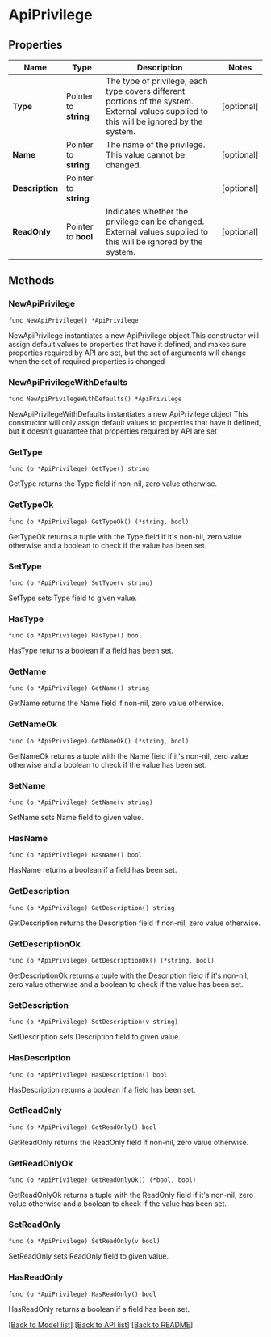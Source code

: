 # ApiPrivilege

## Properties

Name | Type | Description | Notes
------------ | ------------- | ------------- | -------------
**Type** | Pointer to **string** | The type of privilege, each type covers different portions of the system. External values supplied to this will be ignored by the system. | [optional] 
**Name** | Pointer to **string** | The name of the privilege.  This value cannot be changed. | [optional] 
**Description** | Pointer to **string** |  | [optional] 
**ReadOnly** | Pointer to **bool** | Indicates whether the privilege can be changed. External values supplied to this will be ignored by the system. | [optional] 

## Methods

### NewApiPrivilege

`func NewApiPrivilege() *ApiPrivilege`

NewApiPrivilege instantiates a new ApiPrivilege object
This constructor will assign default values to properties that have it defined,
and makes sure properties required by API are set, but the set of arguments
will change when the set of required properties is changed

### NewApiPrivilegeWithDefaults

`func NewApiPrivilegeWithDefaults() *ApiPrivilege`

NewApiPrivilegeWithDefaults instantiates a new ApiPrivilege object
This constructor will only assign default values to properties that have it defined,
but it doesn't guarantee that properties required by API are set

### GetType

`func (o *ApiPrivilege) GetType() string`

GetType returns the Type field if non-nil, zero value otherwise.

### GetTypeOk

`func (o *ApiPrivilege) GetTypeOk() (*string, bool)`

GetTypeOk returns a tuple with the Type field if it's non-nil, zero value otherwise
and a boolean to check if the value has been set.

### SetType

`func (o *ApiPrivilege) SetType(v string)`

SetType sets Type field to given value.

### HasType

`func (o *ApiPrivilege) HasType() bool`

HasType returns a boolean if a field has been set.

### GetName

`func (o *ApiPrivilege) GetName() string`

GetName returns the Name field if non-nil, zero value otherwise.

### GetNameOk

`func (o *ApiPrivilege) GetNameOk() (*string, bool)`

GetNameOk returns a tuple with the Name field if it's non-nil, zero value otherwise
and a boolean to check if the value has been set.

### SetName

`func (o *ApiPrivilege) SetName(v string)`

SetName sets Name field to given value.

### HasName

`func (o *ApiPrivilege) HasName() bool`

HasName returns a boolean if a field has been set.

### GetDescription

`func (o *ApiPrivilege) GetDescription() string`

GetDescription returns the Description field if non-nil, zero value otherwise.

### GetDescriptionOk

`func (o *ApiPrivilege) GetDescriptionOk() (*string, bool)`

GetDescriptionOk returns a tuple with the Description field if it's non-nil, zero value otherwise
and a boolean to check if the value has been set.

### SetDescription

`func (o *ApiPrivilege) SetDescription(v string)`

SetDescription sets Description field to given value.

### HasDescription

`func (o *ApiPrivilege) HasDescription() bool`

HasDescription returns a boolean if a field has been set.

### GetReadOnly

`func (o *ApiPrivilege) GetReadOnly() bool`

GetReadOnly returns the ReadOnly field if non-nil, zero value otherwise.

### GetReadOnlyOk

`func (o *ApiPrivilege) GetReadOnlyOk() (*bool, bool)`

GetReadOnlyOk returns a tuple with the ReadOnly field if it's non-nil, zero value otherwise
and a boolean to check if the value has been set.

### SetReadOnly

`func (o *ApiPrivilege) SetReadOnly(v bool)`

SetReadOnly sets ReadOnly field to given value.

### HasReadOnly

`func (o *ApiPrivilege) HasReadOnly() bool`

HasReadOnly returns a boolean if a field has been set.


[[Back to Model list]](../README.md#documentation-for-models) [[Back to API list]](../README.md#documentation-for-api-endpoints) [[Back to README]](../README.md)


